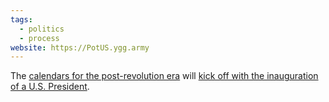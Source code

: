 ```yaml
---
tags:
  - politics
  - process
website: https://PotUS.ygg.army
---
```

The [calendars for the post-revolution era](Calendars.md) will [kick off with the inauguration of a U.S. President](Calendars.md#0⁄♑⁄0).